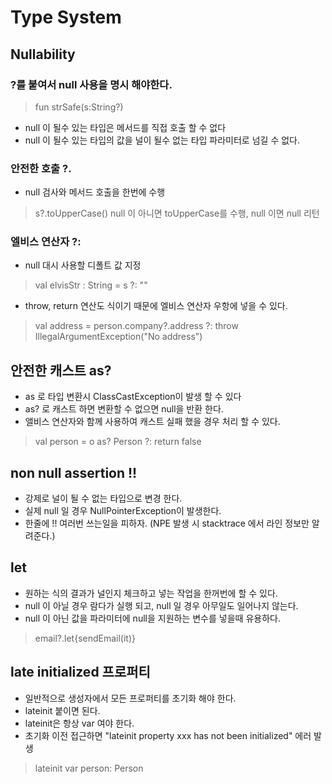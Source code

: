 # Type System

## Nullability
 
 ### ?를 붙여서 null 사용을 명시 해야한다.

 > fun strSafe(s:String?) 
 * null 이 될수 있는 타입은 메서드를 직접 호출 할 수 없다
 * null 이 될수 있는 타입의 값을 널이 될수 없는 타입 파라미터로 넘길 수 없다.

 ### 안전한 호출 ?.

 * null 검사와 메서드 호출을 한번에 수행
 > s?.toUpperCase() null 이 아니면 toUpperCase를 수행, null 이면 null 리턴

 ### 엘비스 연산자 ?:
  * null 대시 사용할 디폴트 값 지정
  > val elvisStr : String = s ?: ""
  * throw, return 연산도 식이기 때문에 엘비스 연산자 우항에 넣을 수 있다.
  > val address = person.company?.address ?: throw IllegalArgumentException("No address")

## 안전한 캐스트 as?
 * as 로 타입 변환시 ClassCastException이 발생 할 수 있다
 * as? 로 캐스트 하면 변환할 수 없으면 null을 반환 한다.
 * 앨비스 연산자와 함께 사용하여 캐스트 실패 했을 경우 처리 할 수 있다.
 > val person = o as? Person ?: return false

 ## non null assertion !!
 * 강제로 널이 될 수 없는 타입으로 변경 한다.
 * 실제 null 일 경우 NullPointerException이 발생한다.
 * 한줄에 !! 여러번 쓰는일을 피하자. (NPE 발생 시 stacktrace 에서 라인 정보만 알려준다.)

 ## let
  * 원하는 식의 결과가 널인지 체크하고 넣는 작업을 한꺼번에 할 수 있다.
  * null 이 아닐 경우 람다가 실행 되고, null 일 경우 아무일도 일어나지 않는다.
  * null 이 아닌 값을 파라미터에 null을 지원하는 변수를 넣을때 유용하다.
  > email?.let{sendEmail(it)}

  ## late initialized 프로퍼티
  * 일반적으로 생성자에서 모든 프로퍼티를 초기화 해야 한다.
  * lateinit 붙이면 된다.
  * lateinit은 항상 var 여야 한다.
  * 초기화 이전 접근하면 "lateinit property xxx has not been initialized" 에러 발생
  > lateinit var person: Person